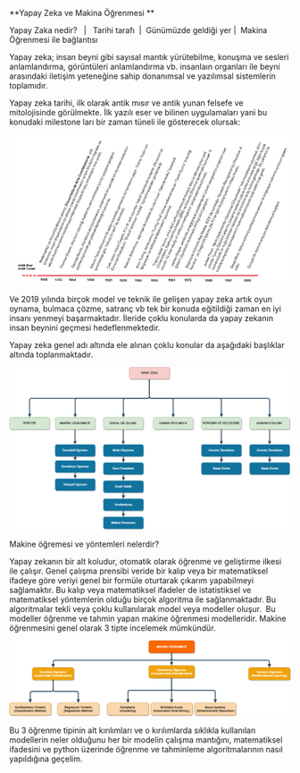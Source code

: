  **Yapay Zeka ve Makina Öğrenmesi **

Yapay Zaka nedir?   |   Tarihi tarafı  |  Günümüzde geldiği yer |  Makina Öğrenmesi ile bağlantısı

Yapay zeka; insan beyni gibi sayısal mantık yürütebilme, konuşma ve sesleri anlamlandırma, görüntüleri anlamlandırma vb. insanlaın organları ile beyni arasındaki iletişim yeteneğine sahip donanımsal ve yazılımsal sistemlerin toplamıdır.

Yapay zeka tarihi, ilk olarak antik mısır ve antik yunan felsefe ve mitolojisinde görülmekte.
İlk yazılı eser ve bilinen uygulamaları yani bu konudaki milestone ları bir zaman tüneli ile gösterecek olursak:


![](images/ML_tarihce.png)


Ve 2019 yılında birçok model ve teknik ile gelişen yapay zeka artık oyun oynama, bulmaca çözme, satranç vb tek bir konuda eğitildiği zaman en iyi insanı yenmeyi başarmaktadır. İleride çoklu konularda da yapay zekanın insan beynini geçmesi hedeflenmektedir.  

Yapay zeka genel adı altında ele alınan çoklu konular da aşağıdaki başlıklar altında toplanmaktadır.

![](images/AI_sema.png)

Makine öğremesi ve yöntemleri nelerdir?

Yapay zekanın bir alt koludur, otomatik olarak öğrenme ve geliştirme ilkesi ile çalışır. Genel çalışma prensibi veride bir kalıp veya bir matematiksel ifadeye göre veriyi genel bir formüle oturtarak çıkarım yapabilmeyi sağlamaktır. Bu kalıp veya matematiksel ifadeler de istatistiksel ve matematiksel yöntemlerin olduğu birçok algoritma ile sağlanmaktadır. Bu algoritmalar tekli veya çoklu kullanılarak model veya modeller oluşur. 
Bu modeller öğrenme ve tahmin yapan makine öğrenmesi modelleridir. Makine öğrenmesini genel olarak 3 tipte incelemek mümkündür.

![](images/Makine_Ogrenmesi_sema.png)

Bu 3 öğrenme tipinin alt kırılımları ve o kırılımlarda sıklıkla kullanılan modellerin neler olduğunu her bir modelin çalışma mantığını, matematiksel ifadesini ve python üzerinde öğrenme ve tahminleme algoritmalarının nasıl yapıldığına geçelim.
